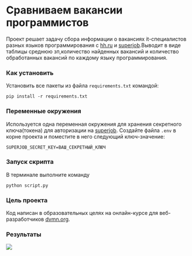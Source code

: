 # Сравниваем вакансии программистов

Проект решает задачу сбора информации о вакансиях it-специалистов разных языков программирования с [hh.ru](https://hh.ru/) и [superjob](https://www.superjob.ru/).Выводит в виде таблицы среднюю зп,количество найденных вакансий и количество обработанных вакансий по каждому языку программирования.

### Как установить

Установить все пакеты из файла `requirements.txt` командой:

```
pip install -r requirements.txt
```

### Переменные окружения

Используется одна переменная окружения для хранения секретного ключа(токена) для авторизации на [superjob](https://www.superjob.ru/).
Создайте файла `.env` в корне проекта и поместите в него следующий ключ-значение:

```
SUPERJOB_SECRET_KEY=ВАШ_СЕКРЕТНЫЙ_КЛЮЧ
```

### Запуск скрипта

В терминале выполните команду

```
python script.py
```

### Цель проекта

Код написан в образовательных целях на онлайн-курсе для веб-разработчиков [dvmn.org](https://dvmn.org/).

### Результаты
![](https://dvmn.org/filer/canonical/1567490703/266/)

